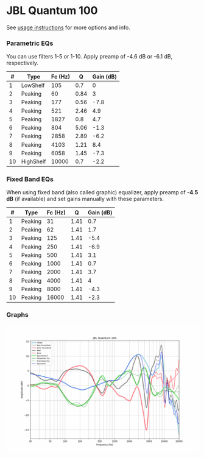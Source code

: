 # JBL Quantum 100
See [usage instructions](https://github.com/jaakkopasanen/AutoEq#usage) for more options and info.

### Parametric EQs
You can use filters 1-5 or 1-10. Apply preamp of -4.6 dB or -6.1 dB, respectively.

|   # | Type      |   Fc (Hz) |    Q |   Gain (dB) |
|-----|-----------|-----------|------|-------------|
|   1 | LowShelf  |       105 | 0.7  |         0   |
|   2 | Peaking   |        60 | 0.84 |         3   |
|   3 | Peaking   |       177 | 0.56 |        -7.8 |
|   4 | Peaking   |       521 | 2.46 |         4.9 |
|   5 | Peaking   |      1827 | 0.8  |         4.7 |
|   6 | Peaking   |       804 | 5.06 |        -1.3 |
|   7 | Peaking   |      2858 | 2.89 |        -6.2 |
|   8 | Peaking   |      4103 | 1.21 |         8.4 |
|   9 | Peaking   |      6058 | 1.45 |        -7.3 |
|  10 | HighShelf |     10000 | 0.7  |        -2.2 |

### Fixed Band EQs
When using fixed band (also called graphic) equalizer, apply preamp of **-4.5 dB** (if available) and set gains manually with these parameters.

|   # | Type    |   Fc (Hz) |    Q |   Gain (dB) |
|-----|---------|-----------|------|-------------|
|   1 | Peaking |        31 | 1.41 |         0.7 |
|   2 | Peaking |        62 | 1.41 |         1.7 |
|   3 | Peaking |       125 | 1.41 |        -5.4 |
|   4 | Peaking |       250 | 1.41 |        -6.9 |
|   5 | Peaking |       500 | 1.41 |         3.1 |
|   6 | Peaking |      1000 | 1.41 |         0.7 |
|   7 | Peaking |      2000 | 1.41 |         3.7 |
|   8 | Peaking |      4000 | 1.41 |         4   |
|   9 | Peaking |      8000 | 1.41 |        -4.3 |
|  10 | Peaking |     16000 | 1.41 |        -2.3 |

### Graphs
![](./JBL%20Quantum%20100.png)
